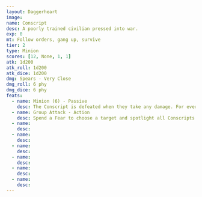 ```yaml
---
layout: Daggerheart
image:
name: Conscript
desc: A poorly trained civilian pressed into war.
exp: 0
mt: Follow orders, gang up, survive
tier: 2
type: Minion
scores: [12, None, 1, 1]
atk: 1d200
atk_roll: 1d200
atk_dice: 1d200
dmg: Spears - Very Close
dmg_roll: 6 phy
dmg_dice: 6 phy
feats:
  - name: Minion (6) - Passive
    desc: The Conscript is defeated when they take any damage. For every 6 damage a PC deals to the Conscript, defeat an additional Minion within range the attack would succeed against.
  - name: Group Attack - Action
    desc: Spend a Fear to choose a target and spotlight all Conscripts within Close range of them. Those Minions move into Melee range of the target and make one shared attack roll. On a success, they deal 6 physical damage each. Combine this damage.
  - name: 
    desc: 
  - name: 
    desc: 
  - name: 
    desc: 
  - name: 
    desc: 
  - name: 
    desc: 
  - name: 
    desc: 
---
```

